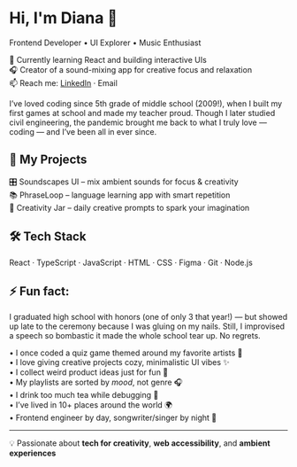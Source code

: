 # Hi, I'm Diana 👋  
Frontend Developer • UI Explorer • Music Enthusiast


🌱 Currently learning React and building interactive UIs  
🎧 Creator of a sound-mixing app for creative focus and relaxation  
📫 Reach me: [LinkedIn](https://www.linkedin.com/in/diana-shagiakhmetova/) · Email

I’ve loved coding since 5th grade of middle school (2009!), when I built my first games at school and made my teacher proud. Though I later studied civil engineering, the pandemic brought me back to what I truly love — coding — and I’ve been all in ever since.

## 🚀 My Projects
🎛️ Soundscapes UI – mix ambient sounds for focus & creativity  
📚 PhraseLoop – language learning app with smart repetition  
🎨 Creativity Jar – daily creative prompts to spark your imagination

## 🛠️ Tech Stack
React · TypeScript · JavaScript · HTML · CSS · Figma · Git · Node.js

## ⚡ Fun fact: 
I graduated high school with honors (one of only 3 that year!) — but showed up late to the ceremony because I was gluing on my nails. Still, I improvised a speech so bombastic it made the whole school tear up. No regrets.

• I once coded a quiz game themed around my favorite artists 🎵  
• I love giving creative projects cozy, minimalistic UI vibes ✨  
• I collect weird product ideas just for fun 🧠  
• My playlists are sorted by *mood*, not genre 🎧  
• I drink too much tea while debugging 🍵  
• I’ve lived in 10+ places around the world 🌍  
• Frontend engineer by day, songwriter/singer by night 🎤  

---

💡 Passionate about **tech for creativity**, **web accessibility**, and **ambient experiences**

